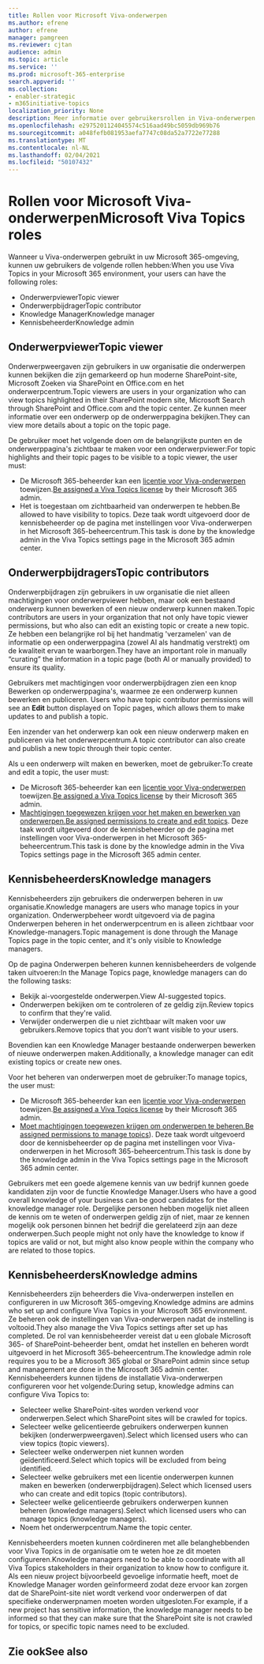 ```yaml
---
title: Rollen voor Microsoft Viva-onderwerpen
ms.author: efrene
author: efrene
manager: pamgreen
ms.reviewer: cjtan
audience: admin
ms.topic: article
ms.service: ''
ms.prod: microsoft-365-enterprise
search.appverid: ''
ms.collection:
- enabler-strategic
- m365initiative-topics
localization_priority: None
description: Meer informatie over gebruikersrollen in Viva-onderwerpen.
ms.openlocfilehash: e2975201124045574c516aad49bc5059db969b76
ms.sourcegitcommit: a048fefb081953aefa7747c08da52a7722e77288
ms.translationtype: MT
ms.contentlocale: nl-NL
ms.lasthandoff: 02/04/2021
ms.locfileid: "50107432"
---
```

# <a name="microsoft-viva-topics-roles"></a><span data-ttu-id="abf9b-103">Rollen voor Microsoft Viva-onderwerpen</span><span class="sxs-lookup"><span data-stu-id="abf9b-103">Microsoft Viva Topics roles</span></span> 

<span data-ttu-id="abf9b-104">Wanneer u Viva-onderwerpen gebruikt in uw Microsoft 365-omgeving, kunnen uw gebruikers de volgende rollen hebben:</span><span class="sxs-lookup"><span data-stu-id="abf9b-104">When you use Viva Topics in your Microsoft 365 environment, your users can have the following roles:</span></span>
-   <span data-ttu-id="abf9b-105">Onderwerpviewer</span><span class="sxs-lookup"><span data-stu-id="abf9b-105">Topic viewer</span></span>
-   <span data-ttu-id="abf9b-106">Onderwerpbijdrager</span><span class="sxs-lookup"><span data-stu-id="abf9b-106">Topic contributor</span></span>
-   <span data-ttu-id="abf9b-107">Knowledge Manager</span><span class="sxs-lookup"><span data-stu-id="abf9b-107">Knowledge manager</span></span>
-   <span data-ttu-id="abf9b-108">Kennisbeheerder</span><span class="sxs-lookup"><span data-stu-id="abf9b-108">Knowledge admin</span></span>

## <a name="topic-viewer"></a><span data-ttu-id="abf9b-109">Onderwerpviewer</span><span class="sxs-lookup"><span data-stu-id="abf9b-109">Topic viewer</span></span>

<span data-ttu-id="abf9b-110">Onderwerpweergaven zijn gebruikers in uw organisatie die onderwerpen kunnen bekijken die zijn gemarkeerd op hun moderne SharePoint-site, Microsoft Zoeken via SharePoint en Office.com en het onderwerpcentrum.</span><span class="sxs-lookup"><span data-stu-id="abf9b-110">Topic viewers are users in your organization who can view topics highlighted in their SharePoint modern site, Microsoft Search through SharePoint and Office.com and the topic center.</span></span> <span data-ttu-id="abf9b-111">Ze kunnen meer informatie over een onderwerp op de onderwerppagina bekijken.</span><span class="sxs-lookup"><span data-stu-id="abf9b-111">They can view more details about a topic on the topic page.</span></span> 

<span data-ttu-id="abf9b-112">De gebruiker moet het volgende doen om de belangrijkste punten en de onderwerppagina's zichtbaar te maken voor een onderwerpviewer:</span><span class="sxs-lookup"><span data-stu-id="abf9b-112">For topic highlights and their topic pages to be visible to a topic viewer, the user must:</span></span>
-   <span data-ttu-id="abf9b-113">De Microsoft 365-beheerder kan een [licentie voor Viva-onderwerpen](https://docs.microsoft.com/microsoft-365/knowledge/set-up-topic-experiences#assign-licenses) toewijzen.</span><span class="sxs-lookup"><span data-stu-id="abf9b-113">[Be assigned a Viva Topics license](https://docs.microsoft.com/microsoft-365/knowledge/set-up-topic-experiences#assign-licenses) by their Microsoft 365 admin.</span></span>
-   <span data-ttu-id="abf9b-114">Het is toegestaan om zichtbaarheid van onderwerpen te hebben.</span><span class="sxs-lookup"><span data-stu-id="abf9b-114">Be allowed to have visibility to topics.</span></span> <span data-ttu-id="abf9b-115">Deze taak wordt uitgevoerd door de kennisbeheerder op de pagina met instellingen voor Viva-onderwerpen in het Microsoft 365-beheercentrum.</span><span class="sxs-lookup"><span data-stu-id="abf9b-115">This task is done by the knowledge admin in the Viva Topics settings page in the Microsoft 365 admin center.</span></span>


## <a name="topic-contributors"></a><span data-ttu-id="abf9b-116">Onderwerpbijdragers</span><span class="sxs-lookup"><span data-stu-id="abf9b-116">Topic contributors</span></span>

<span data-ttu-id="abf9b-117">Onderwerpbijdragen zijn gebruikers in uw organisatie die niet alleen machtigingen voor onderwerpviewer hebben, maar ook een bestaand onderwerp kunnen bewerken of een nieuw onderwerp kunnen maken.</span><span class="sxs-lookup"><span data-stu-id="abf9b-117">Topic contributors are users in your organization that not only have topic viewer permissions, but who also can edit an existing topic or create a new topic.</span></span> <span data-ttu-id="abf9b-118">Ze hebben een belangrijke rol bij het handmatig 'verzamelen' van de informatie op een onderwerppagina (zowel AI als handmatig verstrekt) om de kwaliteit ervan te waarborgen.</span><span class="sxs-lookup"><span data-stu-id="abf9b-118">They have an important role in manually “curating” the information in a topic page (both AI or manually provided) to ensure its quality.</span></span>

<span data-ttu-id="abf9b-119">Gebruikers met machtigingen voor onderwerpbijdragen zien een knop Bewerken op onderwerppagina's, waarmee ze een onderwerp kunnen bewerken en publiceren. </span><span class="sxs-lookup"><span data-stu-id="abf9b-119">Users who have topic contributor permissions will see an **Edit** button displayed on Topic pages, which allows them to make updates to and publish a topic.</span></span>

<span data-ttu-id="abf9b-120">Een inzender van het onderwerp kan ook een nieuw onderwerp maken en publiceren via het onderwerpcentrum.</span><span class="sxs-lookup"><span data-stu-id="abf9b-120">A topic contributor can also create and publish a new topic through their topic center.</span></span>

<span data-ttu-id="abf9b-121">Als u een onderwerp wilt maken en bewerken, moet de gebruiker:</span><span class="sxs-lookup"><span data-stu-id="abf9b-121">To create and edit a topic, the user must:</span></span>

-   <span data-ttu-id="abf9b-122">De Microsoft 365-beheerder kan een [licentie voor Viva-onderwerpen](https://docs.microsoft.com/microsoft-365/knowledge/set-up-topic-experiences#assign-licenses) toewijzen.</span><span class="sxs-lookup"><span data-stu-id="abf9b-122">[Be assigned a Viva Topics license](https://docs.microsoft.com/microsoft-365/knowledge/set-up-topic-experiences#assign-licenses) by their Microsoft 365 admin.</span></span>
-   <span data-ttu-id="abf9b-123">[Machtigingen toegewezen krijgen voor het maken en bewerken van onderwerpen.](https://docs.microsoft.com/microsoft-365/knowledge/topic-experiences-user-permissions#change-who-has-permissions-to-do-tasks-on-the-topic-center)</span><span class="sxs-lookup"><span data-stu-id="abf9b-123">[Be assigned permissions to create and edit topics](https://docs.microsoft.com/microsoft-365/knowledge/topic-experiences-user-permissions#change-who-has-permissions-to-do-tasks-on-the-topic-center).</span></span> <span data-ttu-id="abf9b-124">Deze taak wordt uitgevoerd door de kennisbeheerder op de pagina met instellingen voor Viva-onderwerpen in het Microsoft 365-beheercentrum.</span><span class="sxs-lookup"><span data-stu-id="abf9b-124">This task is done by the knowledge admin in the Viva Topics settings page in the Microsoft 365 admin center.</span></span>

## <a name="knowledge-managers"></a><span data-ttu-id="abf9b-125">Kennisbeheerders</span><span class="sxs-lookup"><span data-stu-id="abf9b-125">Knowledge managers</span></span>

<span data-ttu-id="abf9b-126">Kennisbeheerders zijn gebruikers die onderwerpen beheren in uw organisatie.</span><span class="sxs-lookup"><span data-stu-id="abf9b-126">Knowledge managers are users who manage topics in your organization.</span></span>  <span data-ttu-id="abf9b-127">Onderwerpbeheer wordt uitgevoerd via de pagina Onderwerpen beheren in het onderwerpcentrum en is alleen zichtbaar voor Knowledge-managers.</span><span class="sxs-lookup"><span data-stu-id="abf9b-127">Topic management is done through the Manage Topics page in the topic center, and it's only visible to Knowledge managers.</span></span>

<span data-ttu-id="abf9b-128">Op de pagina Onderwerpen beheren kunnen kennisbeheerders de volgende taken uitvoeren:</span><span class="sxs-lookup"><span data-stu-id="abf9b-128">In the Manage Topics page, knowledge managers can do the following tasks:</span></span>
-   <span data-ttu-id="abf9b-129">Bekijk ai-voorgestelde onderwerpen.</span><span class="sxs-lookup"><span data-stu-id="abf9b-129">View AI-suggested topics.</span></span>
-   <span data-ttu-id="abf9b-130">Onderwerpen bekijken om te controleren of ze geldig zijn.</span><span class="sxs-lookup"><span data-stu-id="abf9b-130">Review topics to confirm that they're valid.</span></span>
-   <span data-ttu-id="abf9b-131">Verwijder onderwerpen die u niet zichtbaar wilt maken voor uw gebruikers.</span><span class="sxs-lookup"><span data-stu-id="abf9b-131">Remove topics that you don’t want visible to your users.</span></span>

<span data-ttu-id="abf9b-132">Bovendien kan een Knowledge Manager bestaande onderwerpen bewerken of nieuwe onderwerpen maken.</span><span class="sxs-lookup"><span data-stu-id="abf9b-132">Additionally, a knowledge manager can edit existing topics or create new ones.</span></span>

<span data-ttu-id="abf9b-133">Voor het beheren van onderwerpen moet de gebruiker:</span><span class="sxs-lookup"><span data-stu-id="abf9b-133">To manage topics, the user must:</span></span>
-   <span data-ttu-id="abf9b-134">De Microsoft 365-beheerder kan een [licentie voor Viva-onderwerpen](https://docs.microsoft.com/microsoft-365/knowledge/set-up-topic-experiences#assign-licenses) toewijzen.</span><span class="sxs-lookup"><span data-stu-id="abf9b-134">[Be assigned a Viva Topics license](https://docs.microsoft.com/microsoft-365/knowledge/set-up-topic-experiences#assign-licenses) by their Microsoft 365 admin.</span></span>
-   <span data-ttu-id="abf9b-135">[Moet machtigingen toegewezen krijgen om onderwerpen te beheren.](https://docs.microsoft.com/microsoft-365/knowledge/topic-experiences-user-permissions#change-who-has-permissions-to-do-tasks-on-the-topic-center)</span><span class="sxs-lookup"><span data-stu-id="abf9b-135">[Be assigned permissions to manage topics](https://docs.microsoft.com/microsoft-365/knowledge/topic-experiences-user-permissions#change-who-has-permissions-to-do-tasks-on-the-topic-center)).</span></span> <span data-ttu-id="abf9b-136">Deze taak wordt uitgevoerd door de kennisbeheerder op de pagina met instellingen voor Viva-onderwerpen in het Microsoft 365-beheercentrum.</span><span class="sxs-lookup"><span data-stu-id="abf9b-136">This task is done by the knowledge admin in the Viva Topics settings page in the Microsoft 365 admin center.</span></span>

<span data-ttu-id="abf9b-137">Gebruikers met een goede algemene kennis van uw bedrijf kunnen goede kandidaten zijn voor de functie Knowledge Manager.</span><span class="sxs-lookup"><span data-stu-id="abf9b-137">Users who have a good overall knowledge of your business can be good candidates for the knowledge manager role.</span></span> <span data-ttu-id="abf9b-138">Dergelijke personen hebben mogelijk niet alleen de kennis om te weten of onderwerpen geldig zijn of niet, maar ze kennen mogelijk ook personen binnen het bedrijf die gerelateerd zijn aan deze onderwerpen.</span><span class="sxs-lookup"><span data-stu-id="abf9b-138">Such people might not only have the knowledge to know if topics are valid or not, but might also know people within the company who are related to those topics.</span></span>


## <a name="knowledge-admins"></a><span data-ttu-id="abf9b-139">Kennisbeheerders</span><span class="sxs-lookup"><span data-stu-id="abf9b-139">Knowledge admins</span></span>

<span data-ttu-id="abf9b-140">Kennisbeheerders zijn beheerders die Viva-onderwerpen instellen en configureren in uw Microsoft 365-omgeving.</span><span class="sxs-lookup"><span data-stu-id="abf9b-140">Knowledge admins are admins who set up and configure Viva Topics in your Microsoft 365 environment.</span></span> <span data-ttu-id="abf9b-141">Ze beheren ook de instellingen van Viva-onderwerpen nadat de instelling is voltooid.</span><span class="sxs-lookup"><span data-stu-id="abf9b-141">They also manage the Viva Topics settings after set up has completed.</span></span> <span data-ttu-id="abf9b-142">De rol van kennisbeheerder vereist dat u een globale Microsoft 365- of SharePoint-beheerder bent, omdat het instellen en beheren wordt uitgevoerd in het Microsoft 365-beheercentrum.</span><span class="sxs-lookup"><span data-stu-id="abf9b-142">The knowledge admin role requires you to be a Microsoft 365 global or SharePoint admin since setup and management are done in the Microsoft 365 admin center.</span></span>
<span data-ttu-id="abf9b-143">Kennisbeheerders kunnen tijdens de installatie Viva-onderwerpen configureren voor het volgende:</span><span class="sxs-lookup"><span data-stu-id="abf9b-143">During setup, knowledge admins can configure Viva Topics to:</span></span>

-   <span data-ttu-id="abf9b-144">Selecteer welke SharePoint-sites worden verkend voor onderwerpen.</span><span class="sxs-lookup"><span data-stu-id="abf9b-144">Select which SharePoint sites will be crawled for topics.</span></span>
-   <span data-ttu-id="abf9b-145">Selecteer welke gelicentieerde gebruikers onderwerpen kunnen bekijken (onderwerpweergaven).</span><span class="sxs-lookup"><span data-stu-id="abf9b-145">Select which licensed users who can view topics (topic viewers).</span></span>
-   <span data-ttu-id="abf9b-146">Selecteer welke onderwerpen niet kunnen worden geïdentificeerd.</span><span class="sxs-lookup"><span data-stu-id="abf9b-146">Select which topics will be excluded from being identified.</span></span>
-   <span data-ttu-id="abf9b-147">Selecteer welke gebruikers met een licentie onderwerpen kunnen maken en bewerken (onderwerpbijdragen).</span><span class="sxs-lookup"><span data-stu-id="abf9b-147">Select which licensed users who can create and edit topics (topic contributors).</span></span>
-   <span data-ttu-id="abf9b-148">Selecteer welke gelicentieerde gebruikers onderwerpen kunnen beheren (knowledge managers).</span><span class="sxs-lookup"><span data-stu-id="abf9b-148">Select which licensed users who can manage topics (knowledge managers).</span></span>
-   <span data-ttu-id="abf9b-149">Noem het onderwerpcentrum.</span><span class="sxs-lookup"><span data-stu-id="abf9b-149">Name the topic center.</span></span>

<span data-ttu-id="abf9b-150">Kennisbeheerders moeten kunnen coördineren met alle belanghebbenden voor Viva Topics in de organisatie om te weten hoe ze dit moeten configureren.</span><span class="sxs-lookup"><span data-stu-id="abf9b-150">Knowledge managers need to be able to coordinate with all Viva Topics stakeholders in their organization to know how to configure it.</span></span> <span data-ttu-id="abf9b-151">Als een nieuw project bijvoorbeeld gevoelige informatie heeft, moet de Knowledge Manager worden geïnformeerd zodat deze ervoor kan zorgen dat de SharePoint-site niet wordt verkend voor onderwerpen of dat specifieke onderwerpnamen moeten worden uitgesloten.</span><span class="sxs-lookup"><span data-stu-id="abf9b-151">For example, if a new project has sensitive information, the knowledge manager needs to be informed so that they can make sure that the SharePoint site is not crawled for topics, or specific topic names need to be excluded.</span></span>


## <a name="see-also"></a><span data-ttu-id="abf9b-152">Zie ook</span><span class="sxs-lookup"><span data-stu-id="abf9b-152">See also</span></span>

